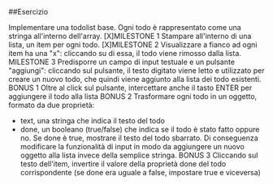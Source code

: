 ##Esercizio

Implementare una todolist base. Ogni todo è rappresentato come una stringa all'interno dell'array.
[X]MILESTONE 1
Stampare all'interno di una lista, un item per ogni todo.
[X]MILESTONE 2
Visualizzare a fianco ad ogni item ha una "x": cliccando su di essa, il todo viene rimosso dalla lista.
MILESTONE 3
Predisporre un campo di input testuale e un pulsante "aggiungi": cliccando sul pulsante, il testo digitato viene letto e utilizzato per creare un nuovo todo, che quindi viene aggiunto alla lista dei todo esistenti.
BONUS 1
Oltre al click sul pulsante, intercettare anche il tasto ENTER per aggiungere il todo alla lista
BONUS 2
Trasformare ogni todo in un oggetto, formato da due proprietà:

- text, una stringa che indica il testo del todo
- done, un booleano (true/false) che indica se il todo è stato fatto oppure no. Se done è true, mostrare il testo del todo sbarrato.
  Di conseguenza modificare la funzionalità di input in modo da aggiungere un nuovo oggetto alla lista invece della semplice stringa.
  BONUS 3
  Cliccando sul testo dell'item, invertire il valore della proprietà done del todo corrispondente (se done era uguale a false, impostare true e viceversa)
